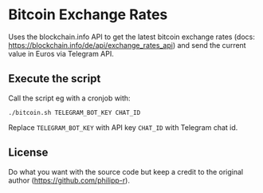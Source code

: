 # Bitcoin Exchange Rates

Uses the blockchain.info API to get the latest bitcoin exchange rates (docs: <https://blockchain.info/de/api/exchange_rates_api>) and send the current value in Euros via Telegram API.

## Execute the script

Call the script eg with a cronjob with:
```
./bitcoin.sh TELEGRAM_BOT_KEY CHAT_ID
```

Replace `TELEGRAM_BOT_KEY` with API key `CHAT_ID` with Telegram chat id.

## License

Do what you want with the source code but keep a credit to the original author (<https://github.com/philipp-r>).
